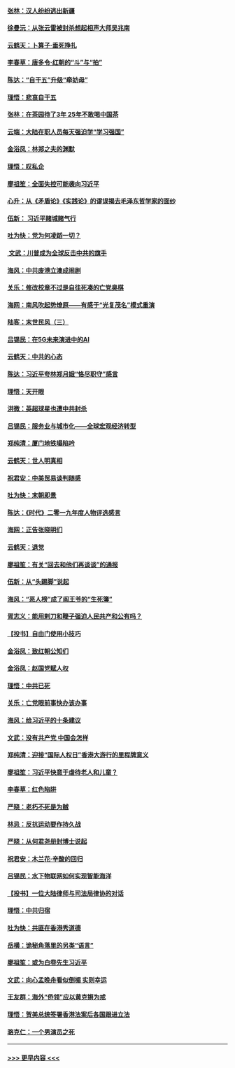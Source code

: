 #### [张林：汉人纷纷逃出新疆](../pages/nsc993/n11743530.md?t=12250601) 
#### [徐曼沅：从张云雷被封杀想起相声大师吴兆南](../pages/nsc993/n11741816.md?t=12250601) 
#### [云鹤天：卜算子‧垂死挣扎](../pages/nsc993/n11739956.md?t=12250601) 
#### [李春草：唐多令‧红朝的“斗”与“拍”](../pages/nsc993/n11739830.md?t=12250601) 
#### [陈达：“自干五”升级“牵妨母”](../pages/nsc993/n11739724.md?t=12250601) 
#### [理悟：悲哀自干五](../pages/nsc993/n11739547.md?t=12250601) 
#### [张林：在茶园待了3年 25年不敢喝中国茶](../pages/nsc993/n11739240.md?t=12250601) 
#### [云端：大陆在职人员每天强迫学“学习强国”](../pages/nsc993/n11738735.md?t=12250601) 
#### [金浴凤：林郑之夫的渊默](../pages/nsc993/n11737735.md?t=12250601) 
#### [理悟：叹私企](../pages/nsc993/n11737715.md?t=12250601) 
#### [廖祖笙：全面失控可能袭向习近平](../pages/nsc993/n11737704.md?t=12250601) 
#### [心升：从《矛盾论》《实践论》的谬误揭去毛泽东哲学家的面纱](../pages/nsc993/n11736962.md?t=12250601) 
#### [伍新： 习近平赌城赌气行](../pages/nsc993/n11736929.md?t=12250601) 
#### [吐为快：党为何凌蹈一切？](../pages/nsc993/n11736915.md?t=12250601) 
#### [ 文武：川普成为全球反击中共的旗手](../pages/nsc993/n11736882.md?t=12250601) 
#### [海风：中共废港立澳成闹剧](../pages/nsc993/n11735857.md?t=12250601) 
#### [关乐：修改校章不过是自往死凑的亡党臭棋](../pages/nsc993/n11735097.md?t=12250601) 
#### [海网：南风吹起势燎原——有感于“光复茂名”模式重演](../pages/nsc993/n11732308.md?t=12250601) 
#### [陆客：末世民风（三）](../pages/nsc993/n11732211.md?t=12250601) 
#### [吕锡民：在5G未来演进中的AI](../pages/nsc993/n11730010.md?t=12250601) 
#### [云鹤天：中共的心态](../pages/nsc993/n11729906.md?t=12250601) 
#### [陈达：习近平夸林郑月娥“恪尽职守”感言](../pages/nsc993/n11729881.md?t=12250601) 
#### [理悟：天开眼](../pages/nsc993/n11729699.md?t=12250601) 
#### [洪微：英超球星也遭中共封杀](../pages/nsc993/n11727243.md?t=12250601) 
#### [吕锡民：服务业与城市化——全球宏观经济转型](../pages/nsc993/n11725845.md?t=12250601) 
#### [郑纯清：厦门地铁塌陷吟](../pages/nsc993/n11725813.md?t=12250601) 
#### [云鹤天：世人明真相](../pages/nsc993/n11725621.md?t=12250601) 
#### [祝君安：中美贸易谈判随感](../pages/nsc993/n11725609.md?t=12250601) 
#### [吐为快：末朝即景](../pages/nsc993/n11723365.md?t=12250601) 
#### [陈达：《时代》二零一九年度人物评选感言](../pages/nsc993/n11723337.md?t=12250601) 
#### [海网：正告张晓明们](../pages/nsc993/n11723228.md?t=12250601) 
#### [云鹤天：退党](../pages/nsc993/n11723056.md?t=12250601) 
#### [廖祖笙：有关“回去和他们再谈谈”的通报](../pages/nsc993/n11722442.md?t=12250601) 
#### [伍新：从“头踢脚”说起](../pages/nsc993/n11722429.md?t=12250601) 
#### [海风：“恶人榜”成了阎王爷的“生死簿”](../pages/nsc993/n11722272.md?t=12250601) 
#### [胥志义：能用剌刀和鞭子强迫人民共产和公有吗？](../pages/nsc993/n11720569.md?t=12250601) 
#### [【投书】自由门使用小技巧](../pages/nsc993/n11720180.md?t=12250601) 
#### [金浴凤：致红朝公知们](../pages/nsc993/n11720563.md?t=12250601) 
#### [金浴凤：赵国党赋人权](../pages/nsc993/n11720533.md?t=12250601) 
#### [理悟：中共已死](../pages/nsc993/n11720233.md?t=12250601) 
#### [关乐：亡党眼前事快办该办事](../pages/nsc993/n11719160.md?t=12250601) 
#### [海风：给习近平的十条建议](../pages/nsc993/n11717616.md?t=12250601) 
#### [文武：没有共产党 中国会怎样](../pages/nsc993/n11717584.md?t=12250601) 
#### [郑纯清：迎接“国际人权日”香港大游行的里程牌意义](../pages/nsc993/n11717417.md?t=12250601) 
#### [廖祖笙：习近平快意于虐待老人和儿童？](../pages/nsc993/n11715313.md?t=12250601) 
#### [李春草：红色陷阱](../pages/nsc993/n11715029.md?t=12250601) 
#### [严晓：老朽不死是为贼](../pages/nsc993/n11712910.md?t=12250601) 
#### [林忌：反抗运动要作持久战](../pages/nsc993/n11712623.md?t=12250601) 
#### [严晓：从何君尧册封博士说起](../pages/nsc993/n11712465.md?t=12250601) 
#### [祝君安：木兰花·辛酸的回归](../pages/nsc993/n11712381.md?t=12250601) 
#### [吕锡民：水下物联网如何实现智能海洋](../pages/nsc993/n11711158.md?t=12250601) 
#### [【投书】一位大陆律师与司法局律协的对话](../pages/nsc993/n11709675.md?t=12250601) 
#### [理悟：中共归宿](../pages/nsc993/n11710059.md?t=12250601) 
#### [吐为快：共匪在香港秀道德](../pages/nsc993/n11709979.md?t=12250601) 
#### [岳横：诡秘角落里的另类“语言”](../pages/nsc993/n11709792.md?t=12250601) 
#### [廖祖笙：或为白卷先生习近平](../pages/nsc993/n11708330.md?t=12250601) 
#### [文武：向心孟晚舟看似倒楣 实则幸运](../pages/nsc993/n11708236.md?t=12250601) 
#### [王友群：海外“侨领”应以黄克锵为戒](../pages/nsc993/n11706176.md?t=12250601) 
#### [理悟：贺美总统签署香港法案后各国跟进立法](../pages/nsc993/n11706853.md?t=12250601) 
#### [骆克仁：一个男演员之死](../pages/nsc993/n11706677.md?t=12250601) 

----
#### [ >>> 更早内容 <<< ](../indexes/nsc993-earlier.md)

